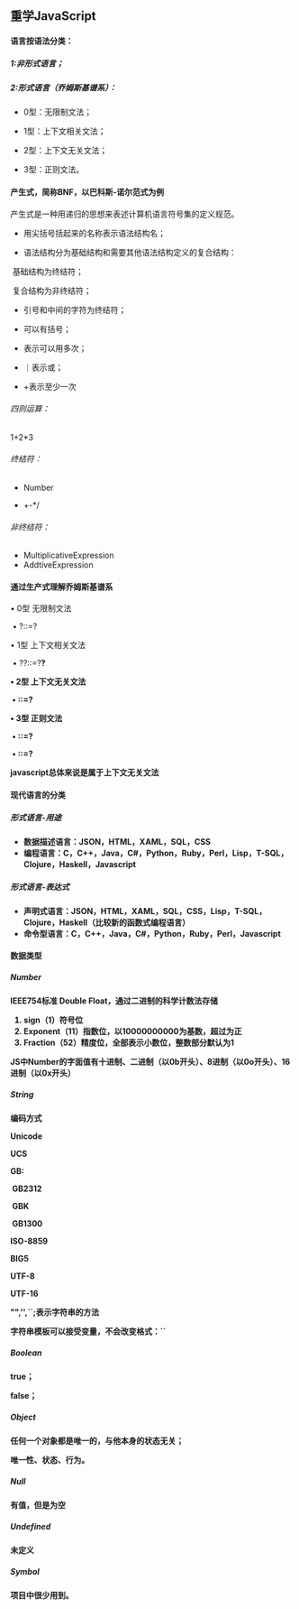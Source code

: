 ## 重学JavaScript

#### 语言按语法分类：

##### 1:非形式语言；

##### 2:形式语言（乔姆斯基谱系）：

+ 0型：无限制文法；

+ 1型：上下文相关文法；

+ 2型：上下文无关文法；

+ 3型：正则文法。

#### 产生式，简称BNF，以巴科斯-诺尔范式为例

产生式是一种用递归的思想来表述计算机语言符号集的定义规范。

+ 用尖括号括起来的名称表示语法结构名；

+ 语法结构分为基础结构和需要其他语法结构定义的复合结构：

​		  基础结构为终结符；

​		  复合结构为非终结符；

+ 引号和中间的字符为终结符；

+ 可以有括号；

+ 表示可以用多次；

+ ｜表示或；

+  +表示至少一次

###### 四则运算：

1+2*3

###### 终结符：

+ Number

+ +-*/

###### 非终结符：

+ MultiplicativeExpression
+ AddtiveExpression

#### 通过生产式理解乔姆斯基谱系

• 0型 无限制文法

​      • ?::=?

• 1型 上下文相关文法

​      • ?<A>?::=?<B>? 

• 2型 上下文无关文法

​      • <A>::=?

• 3型 正则文法

​      • <A>::=<A>?

​      • <A>::=?<A> 

**javascript总体来说是属于上下文无关文法**

#### 现代语言的分类

##### 形式语言-用途

+ 数据描述语言：JSON，HTML，XAML，SQL，CSS
+ 编程语言：C，C++，Java，C#，Python，Ruby，Perl，Lisp，T-SQL，Clojure，Haskell，Javascript

##### 形式语言-表达式

+ 声明式语言：JSON，HTML，XAML，SQL，CSS，Lisp，T-SQL，Clojure，Haskell（比较新的函数式编程语言）
+ 命令型语言：C，C++，Java，C#，Python，Ruby，Perl，Javascript

#### 数据类型

##### Number

IEEE754标准 Double Float，通过二进制的科学计数法存储

1. sign（1）符号位
2. Exponent（11）指数位，以10000000000为基数，超过为正
3. Fraction（52）精度位，全部表示小数位，整数部分默认为1

JS中Number的字面值有十进制、二进制（以0b开头）、8进制（以0o开头）、16进制（以0x开头）

##### String

编码方式

Unicode

UCS

GB:

​	GB2312

​    GBK

​	GB1300

ISO-8859

BIG5

UTF-8

UTF-16

"",'',``;表示字符串的方法

字符串模板可以接受变量，不会改变格式：``

##### Boolean

true；

false；

##### Object

任何一个对象都是唯一的，与他本身的状态无关；

唯一性、状态、行为。

##### Null

有值，但是为空

##### Undefined

未定义

##### Symbol

项目中很少用到。